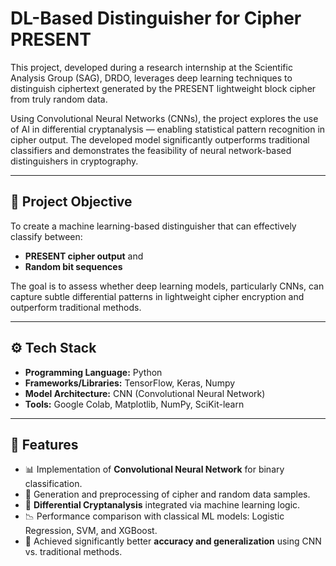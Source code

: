 # DL-Based Distinguisher for Cipher PRESENT

This project, developed during a research internship at the Scientific Analysis Group (SAG), DRDO, leverages deep learning techniques to distinguish ciphertext generated by the PRESENT lightweight block cipher from truly random data.

Using Convolutional Neural Networks (CNNs), the project explores the use of AI in differential cryptanalysis — enabling statistical pattern recognition in cipher output. The developed model significantly outperforms traditional classifiers and demonstrates the feasibility of neural network-based distinguishers in cryptography.

---

## 📌 Project Objective

To create a machine learning-based distinguisher that can effectively classify between:
- **PRESENT cipher output** and  
- **Random bit sequences**

The goal is to assess whether deep learning models, particularly CNNs, can capture subtle differential patterns in lightweight cipher encryption and outperform traditional methods.

---

## ⚙️ Tech Stack

- **Programming Language:** Python  
- **Frameworks/Libraries:** TensorFlow, Keras, Numpy 
- **Model Architecture:** CNN (Convolutional Neural Network)  
- **Tools:** Google Colab, Matplotlib, NumPy, SciKit-learn

---

## 🚀 Features

- 📊 Implementation of **Convolutional Neural Network** for binary classification.
- 🔁 Generation and preprocessing of cipher and random data samples.
- 🔎 **Differential Cryptanalysis** integrated via machine learning logic.
- 📉 Performance comparison with classical ML models: Logistic Regression, SVM, and XGBoost.
- 🧠 Achieved significantly better **accuracy and generalization** using CNN vs. traditional methods.

